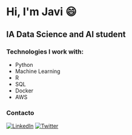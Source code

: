 # Hi, I'm Javi 😄

## IA Data Science and AI student

### Technologies I work with:
- Python
- Machine Learning
- R
- SQL
- Docker
- AWS

### Contacto
[![LinkedIn](https://img.shields.io/badge/LinkedIn-Profile-blue)](https://www.linkedin.com/in/javier-p%C3%A9rez-vargas-8002b9213/)
[![Twitter](https://img.shields.io/badge/Twitter-Profile-blue)](https://twitter.com/javiipzv)
